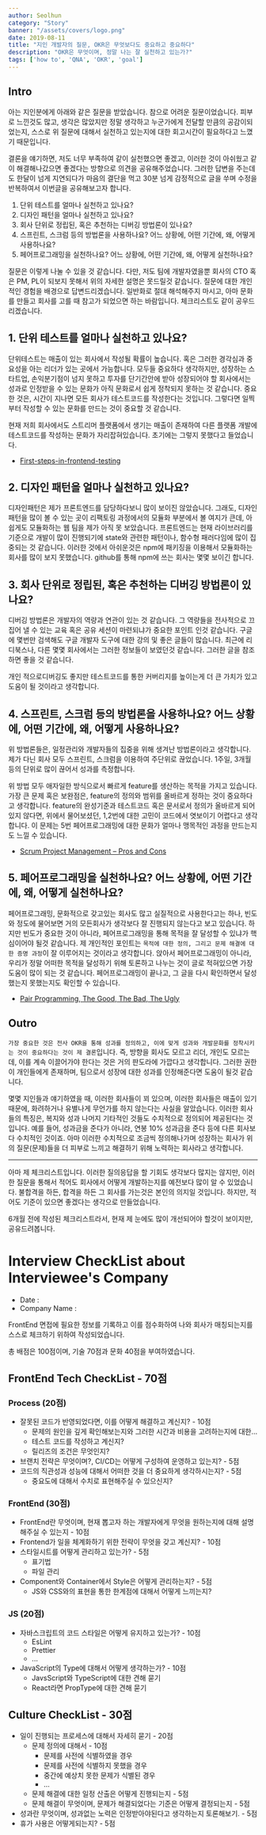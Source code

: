 ```yaml
---
author: Seolhun
category: "Story"
banner: "/assets/covers/logo.png"
date: 2019-08-11
title: "지인 개발자의 질문, OKR은 무엇보다도 중요하고 중요하다"
description: "OKR은 무엇이며, 정말 나는 잘 실천하고 있는가?"
tags: ['how to', 'QNA', 'OKR', 'goal']
---
```


## Intro

아는 지인분에게 아래와 같은 질문을 받았습니다.
참으로 어려운 질문이었습니다. 피부로 느낀것도 많고, 생각은 많았지만 정말 생각하고 누군가에게 전달할 만큼의 공감이되었는지, 스스로 위 질문에 대해서 실천하고 있는지에 대한 회고시간이 필요하다고 느꼈기 때문입니다.

결론을 얘기하면, 저도 너무 부족하여 같이 실천했으면 좋겠고, 이러한 것이 아쉬웠고 같이 해결해나갔으면 좋겠다는 방향으로 의견을 공유해주었습니다.
그러한 답변을 주는데도 한달이 넘게 지연되다가 마음의 결단을 먹고 30분 넘게 감정적으로 글을 쑤며 수정을 반복하여서 이번글을 공유해보고자 합니다.

1. 단위 테스트를 얼마나 실천하고 있나요?
2. 디자인 패턴을 얼마나 실천하고 있나요?
3. 회사 단위로 정립된, 혹은 추천하는 디버깅 방법론이 있나요?
4. 스프린트, 스크럼 등의 방법론을 사용하나요? 어느 상황에, 어떤 기간에, 왜, 어떻게 사용하나요?
5. 페어프로그래밍을 실천하나요? 어느 상황에, 어떤 기간에, 왜, 어떻게 실천하나요?

질문은 이렇게 나눌 수 있을 것 같습니다. 다만, 저도 팀에 개발자였을뿐 회사의 CTO 혹은 PM, PL이 되보지 못해서 위의 자세한 설명은 못드릴것 같습니다. 질문에 대한 개인적인 경험을 배경으로 답변드리겠습니다.
일반화로 절대 해석해주지 마시고, 아마 문화를 만들고 회사를 고를 때 참고가 되었으면 하는 바람입니다. 체크리스트도 같이 공우드리겠습니다.

## 1. 단위 테스트를 얼마나 실천하고 있나요?

단위테스트는 매출이 있는 회사에서 작성될 확률이 높습니다. 혹은 그러한 경각심과 중요성을 아는 리더가 있는 곳에서 가능합니다. 모두들 중요하다 생각하지만, 성장하는 스타트업, 손익분기점이 넘지 못하고 투자를 단기간안에 받아 성장되어야 할 회사에서는 성과로 인정받을 수 있는 문화가 아직 문화로서 쉽게 정착되지 못하는 것 같습니다. 중요한 것은, 시간이 지나면 모든 회사가 테스트코드를 작성한다는 것입니다. 그렇다면 일찍부터 작성할 수 있는 문화를 만드는 것이 중요할 것 같습니다.

현재 저희 회사에서도 스트리머 플랫폼에서 생기는 매출이 존재하여 다른 플랫폼 개발에 테스트코드를 작성하는 문화가 자리잡혀있습니다. 초기에는 그렇지 못했다고 들었습니다.

- [First-steps-in-frontend-testing](https://medium.com/@aeh.herman/first-steps-in-frontend-testing-with-tdd-bdd-7ddab8796ad6)

## 2. 디자인 패턴을 얼마나 실천하고 있나요?

디자인패턴은 제가 프론트엔드를 담당하다보니 많이 보이진 않았습니다. 그래도, 디자인패턴을 많이 볼 수 있는 곳이 리팩토링 과정에서의 모듈화 부분에서 볼 여지가 큰데, 아쉽게도 모듈화하는 웹 팀을 제가 아직 못 보았습니다. 프론트엔드는 현재 라이브러리를 기준으로 개발이 많이 진행되기에 state와 관련한 패턴이나, 함수형 패러다임에 많이 집중되는 것 같습니다. 이러한 것에서 아쉬운것은 npm에 패키징을 이용해서 모듈화하는 회사를 많이 보지 못했습니다. github를 통해 npm에 쓰는 회사는 몇몇 보이긴 합니다.

## 3. 회사 단위로 정립된, 혹은 추천하는 디버깅 방법론이 있나요?

디버깅 방법론은 개발자의 역량과 연관이 있는 것 같습니다. 그 역량들을 전사적으로 끄집어 낼 수 있는 교육 혹은 공유 세션이 마련되냐가 중요한 포인트 인것 같습니다. 구글에 몇번만 검색해도 구글 개발자 도구에 대한 강의 및 좋은 글들이 많습니다. 최근에 리디북스나, 다른 몇몇 회사에서는 그러한 정보들이 보였던것 같습니다. 그러한 글을 참조하면 좋을 것 같습니다. 

개인 적으로디버깅도 좋지만 테스트코드를 통한 커버리지를 높이는게 더 큰 가치가 있고 도움이 될 것이라고 생각합니다.

## 4. 스프린트, 스크럼 등의 방법론을 사용하나요? 어느 상황에, 어떤 기간에, 왜, 어떻게 사용하나요?

위 방법론들은, 일정관리와 개발자들의 집중을 위해 생겨난 방법론이라고 생각합니다. 제가 다닌 회사 모두 스프린트, 스크럼을 이용하여 주단위로 끊었습니다. 1주일, 3개월 등의 단위로 많이 끊어서 성과를 측정합니다.

위 방법 모두 애자일한 방식으로서 빠르게 feature를 생산하는 목적을 가지고 있습니다. 가장 큰 문제 혹은 보완점은, feature의 정의와 범위를 올바르게 정하는 것이 중요하다고 생각합니다. feature의 완성기준과 테스트코드 혹은 문서로서 정의가 올바르게 되어있지 않다면, 위에서 물어보셨던, 1,2번에 대한 고민이 코드에서 엿보이기 어렵다고 생각합니다. 이 문제는 5번 페어프로그래밍에 대한 문화가 얼마나 맹목적인 과정을 만드는지도 느낄 수 있습니다.

- [Scrum Project Management – Pros and Cons](https://www.simplilearn.com/scrum-project-management-article)

## 5. 페어프로그래밍을 실천하나요? 어느 상황에, 어떤 기간에, 왜, 어떻게 실천하나요?

페어프로그래밍, 문화적으로 갖고있는 회사도 많고 실질적으로 사용한다고는 하나, 빈도와 정도에 물어보면 거의 모든회사가 생각보다 잘 진행되지 않는다고 보고 있습니다.
하지만 빈도가 중요한 것이 아니라, 페어프로그래밍을 통해 목적을 잘 달성할 수 있냐가 핵심이어야 될것 같습니다. 제 개인적인 포인트는 `목적에 대한 정의, 그리고 문제 해결에 대한 증명 과정`이 잘 이루어지는 것이라고 생각합니다. 앉아서 페어프로그래밍이 아니라, 우리가 정말 어떠한 목적을 달성하기 위해 토론하고 나누는 것이 글로 적혀있으면 가장 도움이 많이 되는 것 같습니다. 페어프로그래밍이 끝나고, 그 글을 다시 확인하면서 달성했는지 못했는지도 확인할 수 있습니다.

- [Pair Programming, The Good, The Bad, The Ugly](https://www.acquaintsoft.com/pair-programming-good-bad-ugly/)

## Outro

`가장 중요한 것은 전사 OKR을 통해 성과를 정의하고, 이에 맞게 성과와 개발문화를 정착시키는 것이 중요하다는 것이 제 결론`입니다. 즉, 방향을 회사도 모르고 리더, 개인도 모르는데, 이를 계속 이끌어가야 한다는 것은 거의 판도라에 가깝다고 생각합니다. 그러한 권한이 개인들에게 존재하며, 팀으로서 성장에 대한 성과를 인정해준다면 도움이 될것 같습니다.

몇몇 지인들과 얘기하였을 때, 이러한 회사들이 꾀 있으며, 이러한 회사들은 매출이 있기 때문에, 화려하거나 유별나게 무언가를 하지 않는다는 사실을 알았습니다. 이러한 회사들의 특징은, 복지와 성과 나머지 기타적인 것들도 수치적으로 정의되어 제공된다는 것입니다. 예를 들어, 성과금을 준다가 아니라, 연봉 10% 성과금을 준다 등에 다른 회사보다 수치적인 것이죠. 아마 이러한 수치적으로 조금씩 정의해나가며 성장하는 회사가 위의 질문(문제)들을 더 피부로 느끼고 해결하기 위해 노력하는 회사라고 생각합니다.

-----

아마 제 체크리스트입니다. 이러한 질의응답을 할 기회도 생각보다 많지는 않지만, 이러한 질문을 통해서 적어도 회사에서 어떻게 개발하는지를 예전보다 많이 알 수 있었습니다.
불합격을 하든, 합격을 하든 그 회사를 가는것은 본인의 의지일 것입니다. 하지만, 적어도 기준이 있으면 좋겠다는 생각으로 만들었습니다.

6개월 전에 작성된 체크리스트라서, 현재 제 눈에도 많이 개선되어야 할것이 보이지만, 공유드려봅니다.

# Interview CheckList about Interviewee's Company

- Date :
- Company Name :

FrontEnd 면접에 필요한 정보를 기록하고 이를 점수화하여 나와 회사가 매칭되는지를 스스로 체크하기 위하여 작성되었습니다.

총 배점은 100점이며, 기술 70점과 문화 40점을 부여하였습니다.

## FrontEnd Tech CheckList - 70점

### Process (20점)

- 잘못된 코드가 반영되었다면, 이를 어떻게 해결하고 계신지? - 10점
  - 문제의 원인을 깊게 확인해보는지와 그러한 시간과 비용을 고려하는지에 대한...
  - 테스트 코드를 작성하고 계신지?
  - 릴리즈의 조건은 무엇인지?
- 브랜치 전략은 무엇이며?, CI/CD는 어떻게 구성하여 운영하고 있는지? - 5점
- 코드의 직관성과 성능에 대해서 어떠한 것을 더 중요하게 생각하시는지? - 5점
  - 중요도에 대해서 수치로 표현해주실 수 있으신지?

### FrontEnd (30점)

- FrontEnd란 무엇이며, 현재 뽑고자 하는 개발자에게 무엇을 원하는지에 대해 설명해주실 수 있는지 - 10점
- Frontend가 일을 체계화하기 위한 전략이 무엇을 갖고 계신지? - 10점
- 스타일시트를 어떻게 관리하고 있는가? - 5점
  - 표기법
  - 파일 관리
- Component와 Container에서 Style은 어떻게 관리하는지? - 5점
  - JS와 CSS와의 표현을 통한 한계점에 대해서 어떻게 느끼는지?

### JS (20점)

- 자바스크립트의 코드 스타일은 어떻게 유지하고 있는가? - 10점
  - EsLint
  - Prettier
  - ...
- JavaScript의 Type에 대해서 어떻게 생각하는가? - 10점
  - JavsScript와 TypeScript에 대한 견해 묻기
  - React라면 PropType에 대한 견해 묻기

## Culture CheckList - 30점

- 일이 진행되는 프로세스에 대해서 자세히 묻기 - 20점
  - 문제 정의에 대해서 - 10점
    - 문제를 사전에 식별하였을 경우
    - 문제를 사전에 식별하지 못했을 경우
    - 중간에 예상치 못한 문제가 식별된 경우
    - ...
  - 문제 해결에 대한 일정 산출은 어떻게 진행되는지 - 5점
  - 문제 해결이 무엇이며, 문제가 해결되었다는 기준은 어떻게 결정되는지 - 5점
- 성과란 무엇이며, 성과없는 노력은 인정받아야된다고 생각하는지 토론해보기. - 5점
- 휴가 사용은 어떻게되는지? - 5점

